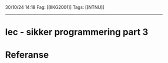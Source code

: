 30/10/24 14:18
Fag: [[IIKG2001]]
Tags: [[NTNU]]
___
# lec - sikker programmering part 3



# Referanse
